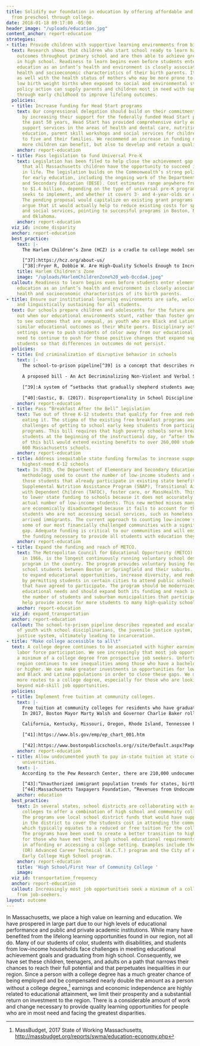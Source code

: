 ```yaml
---
title: Solidify our foundation in education by offering affordable and quality education,
  from preschool through college.
date: 2018-01-18 09:17:00 -05:00
header_image: "/uploads/education.jpg"
content_anchor: report-education
strategies:
- title: Provide children with supportive learning environments from birth
  text: Research shows that children who start school ready to learn have better educational
    outcomes throughout primary school and are then able to achieve greater success
    in high school. Readiness to learn begins even before students enter elementary
    education as an infant’s health and environment is closely associated with the
    health and socioeconomic characteristics of their birth parents. It is linked
    as well with the health status of mothers who may be more prone to pre-term and
    low birth weight births when exposed to social and environmental stressors. Therefore,
    policy action can supply parents and children most in need with support from pregnancy
    through early childhood to improve lifelong outcomes.
  policies:
  - title: Increase funding for Head Start programs
    text: Our congressional delegation should build on their commitment to early education
      by increasing their support for the federally funded Head Start program. Over
      the past 50 years, Head Start has provided comprehensive early education and
      support services in the areas of health and dental care, nutrition, special
      education, parent skill workshops and social services for children ages three
      to five and their families. We recommend an increase in funding not only so
      more children can benefit, but also to develop and retain a quality workforce. 
    anchor: report-education
  - title: Pass legislation to fund Universal Pre-K
    text: Legislation has been filed to help close the achievement gap and ensure
      that all Massachusetts children have the opportunity to succeed in school and
      in life. The legislation builds on the Commonwealth’s strong policy foundation
      for early education, including the ongoing work of the Department of Elementary
      and Secondary Education (DESE). Cost estimates range anywhere from $400 million
      to $1.4 billion, depending on the type of universal pre-K program the state
      seeks to implement, and whether it covers 3- and 4-year-olds or only 4-year-olds.
      The pending proposal would capitalize on existing grant programs and many advocates
      argue that it would actually help to reduce existing costs for special education
      and social services, pointing to successful programs in Boston, New Jersey,
      and Oklahoma.
    anchor: report-education
  viz_id: income_disparity
  anchor: report-education
  best_practice:
    text: |-
      The Harlem Children’s Zone (HCZ) is a cradle to college model serving thousands of youth in Harlem, NY. The organization offers a holistic approach, supporting their clients in educational advancement, family stabilization, housing security, healthy lifestyles, and social services. The HCZ seeks “to address the entire child and entire community of the child”[^37]  including fellow residents, stakeholders, and institutions.  The HCZ boasts a variety of programs for youth of all ages to participate in, from formal enrollment in Pre-K to High School to after school and enrichment programs. A Harvard Study in 2009 concluded that the HCZ’s Promise Academy and additional HCZ support programs had closed “the black-white achievement gap in mathematics and [reduced] it by nearly half in English Language Arts.”[^38]

      [^37]:https://hcz.org/about-us/
      [^38]:Fryer R, Dobbie W. Are High-Quality Schools Enough to Increase Achievement Among the Poor? Evidence from the Harlem Children’s Zone. American Economic Journal: Applied Economics. . 2011;3(3).
    title: Harlem Children's Zone
    image: "/uploads/HarlemChildrenZone%20_web-0ccda4.jpeg"
  callout: Readiness to learn begins even before students enter elementary and secondary
    education as an infant’s health and environment is closely associated with the
    health and socioeconomic characteristics of its birth parents.
- title: Ensure our institutional learning environments are safe, welcoming and culturally
    and linguistically sustaining for all students.
  text: Our schools prepare children and adolescents for the future and we all lose
    out when our educational environments stunt, rather than foster growth. We continue
    to see outcomes that are unequal, as youth who are Black and Latino do not experience
    similar educational outcomes as their White peers. Disciplinary actions in school
    settings serve to push students of color away from our educational systems. We
    need to continue to push for those positive changes that expand support for all
    students so that differences in outcomes do not persist.
  policies:
  - title: End criminalization of disruptive behavior in schools
    text: |-
      The school-to-prison pipeline[^39] is a concept that describes repeated and escalating interactions of youth with school disciplinarians, the juvenile justice system, and the criminal justice system, ultimately leading to incarceration. Such interactions disproportionately criminalize the behavior of students of color, low-income students, and special education students at higher rates than their White counterparts for the same behaviors. Studies have shown that these students are not necessarily more prone to misbehavior than their peers; but policies and discrimination make them more likely be punished than White students.[^40]

      A proposed bill - An Act Decriminalizing Non-Violent and Verbal Student Misconduct - would help to dismantle the school-to-prison pipeline by limiting the use of criminal enforcement activities for nonviolent misconduct in schools, allowing the steps of arrest and prosecution only when other more appropriate school-based approaches have been tried and not succeeded. In addition, the expansion of alternative programs that address root causes of off-track behavior and apply restorative justice practices are essential next steps.

      [^39]:A system of “setbacks that gradually shepherd students away from positive connections and academic success and into increasing criminal activity,” from Alliance for Excellent Education, The High Cost of High School Dropouts: What the Nation Pays for Inadequate High Schools.

      [^40]:Gastic, B. (2017). Disproportionality in School Discipline in Massachusetts. Education and Urban Society, 49(2), 163–179.
    anchor: report-education
  - title: Pass “Breakfast After the Bell” legislation
    text: Two out of three K-12 students that qualify for free and reduced lunch aren’t
      eating it. The stigma of the existing free breakfast programs and the logistical
      challenges of getting to school early keep students from participating in breakfast-before-the-bell
      programs. This bill requires that high poverty schools serve breakfast to all
      students at the beginning of the instructional day, or “after the bell.” Passage
      of this bill would extend existing benefits to over 260,000 students at approximately
      600 Massachusetts schools.
    anchor: report-education
  - title: Address inequitable state funding formulas to increase support the state’s
      highest-need K-12 schools
    text: In 2015, the Department of Elementary and Secondary Education changed the
      methodology used to count the number of low-income students and counted only
      those students that already participate in existing state benefit programs like
      Supplemental Nutrition Assistance Program (SNAP), Transitional Aid to Families
      with Dependent Children (TAFDC), foster care, or MassHealth. This change led
      to lower state funding to schools because it does not accurately capture the
      actual number of low-income students. This new method misses many students who
      are economically disadvantaged because it fails to account for those low-income
      students who are not accessing social services, such as homeless youth and newly
      arrived immigrants. The current approach to counting low-income students leaves
      some of our most financially challenged communities with a significant financial
      gap. Adequate funding is critical to our communities and will ensure they receive
      the funding necessary to provide all students with education they deserve.
    anchor: report-education
  - title: Expand the funding and reach of METCO.
    text: The Metropolitan Council for Educational Opportunity (METCO) program, created
      in 1966, is the longest continuously running voluntary school desegregation
      program in the country. The program provides voluntary busing for eligible high
      school students between Boston or Springfield and their suburbs. It was created
      to expand educational opportunities, increase diversity, and reduce racial isolation,
      by permitting students in certain cities to attend public schools in other communities
      that have agreed to participate. The program should be modernized to serve today’s
      educational needs and should expand both its funding and reach in order to increase
      the number of students and suburban municipalities that participate. This would
      help provide access for more students to many high-quality schools in the suburbs.
    anchor: report-education
  viz_id: expand_transportation
  anchor: report-education
  callout: The school-to-prison pipeline describes repeated and escalating interactions
    of youth with school disciplinarians, the juvenile justice system, and the criminal
    justice system, ultimately leading to incarceration.
- title: "Make college accessible to all\t"
  text: A college degree continues to be associated with higher earnings and sustained
    labor force participation. We see increasingly that most job opportunities seek
    a minimum of a college degree from prospective job seekers. Unfortunately, our
    region continues to see inequalities among those who have a bachelor’s degree
    or higher. We can make greater investments in opportunities for low-income populations
    and Black and Latino populations in order to close these gaps. We must create
    more routes to a college degree, especially for those who are looking to move
    beyond mid-skill job opportunities.
  policies:
  - title: Implement free tuition at community colleges.
    text: |-
      Free tuition at community colleges for residents who have graduated high school or have completed their GEDs, would remove a barrier to individuals seeking to advance their career. Educational attainment is a strong indicator of how much money an individual will make and has long-term economic impacts as well. According to the U.S. Bureau of Labor Statistics, the median usual weekly earnings for someone with a high school diploma is $692, but for an Associate’s degree and Bachelor’s degree, is $892 and $1,156 respectively.[^41] The reverse trend is seen with unemployment rates, with higher unemployment rates correlating with lower educational attainment.
      In 2017, Boston Mayor Marty Walsh and Governor Charlie Baker rolled out the Boston Bridge, a continuation of Boston’s Tuition-Free Community College Plan. The Plan “pays for the costs of tuition and mandatory fees that are not covered by the Pell Grant”[^42] for low income city residents for up to three years of community college. The Boston Bridge is a pilot program that would allow these same students to then transfer into a four-year program through the state’s Commonwealth Commitment Program.

      California, Kentucky, Missouri, Oregon, Rhode Island, Tennessee have all passed legislation or adopted pilot programs to provide some form of tuition free community college, while other states like Arkansas, Louisiana, Minnesota, and South Dakota have free tuition at community colleges for targeted fields of study.

      [^41]:https://www.bls.gov/emp/ep_chart_001.htm

      [^42]:https://www.bostonpublicschools.org//site/Default.aspx?PageID=6098
    anchor: report-education
  - title: Allow undocumented youth to pay in-state tuition at state colleges and
      universities.
    text: |-
      According to the Pew Research Center, there are 210,000 undocumented immigrants in Massachusetts, including over 8,000 DACA recipients.[^43] DACA, Deferred Action for Childhood Arrival, was created in June 2012 by President Obama and enabled undocumented individuals brought to the U.S. as children to receive Social Security numbers, temporary work permits, and protection from deportation, as long as they met age requirements, demonstrated physical presence, met educational or military service requirements, and passed a criminal background check. In 2012, Governor Patrick took Executive Action that allowed DACA recipients to be eligible for in-state tuition at the 29 public colleges and universities, as long as they met the Board of Higher Education’s residency requirements. While this is still the current policy in Massachusetts, recent federal actions require that the Commonwealth pass legislation to extend in-state tuition at public higher education institutions to current DACA recipients and allow other undocumented immigrants who are not DACA eligible to enroll in college as in-state students. Full implementation of in-state tuition for undocumented immigrants could result in an additional $7 million of annual revenue to the public university system.[^44]

      [^43]:“Unauthorized immigrant population trends for states, birth countries and regions.” Pew Research Center, Washington, D.C. (November 3, 2016). http://www.pewhispanic.org/interactives/unauthorized-trends
      [^44]:Massachusetts Taxpayers Foundation, “Revenues from Undocumented Students Paying In-State Tuition Rates (update of 2006 Report),” contained in written testimony to the Chairs on Higher Education of the Massachusetts State Legislature, June 18, 2011.
    anchor: education
  best_practice:
    text: In several states, school districts are collaborating with area community
      colleges to offer a combination of high school and community college courses.
      The programs use local school district funds that would have supported the student
      in the district to cover the students cost in attending the community college,
      which typically equates to a reduced or free tuition for the college courses.
      The programs have been used to create a better transition to higher education
      for those who have met their high school educational requirements but face challenges
      in affording or accessing a college setting. Examples include the City of Eugene's
      (OR) Advanced Career Technical (A.C.T.) program and the City of Austin’s (TX)
      Early College High School program.
    anchor: report-education
    title: 'High School/First Year of Community College '
    image: 
  viz_id: transportation_frequency
  anchor: report-education
  callout: Increasingly most job opportunities seek a minimum of a college degree
    from job-seekers.
layout: outcome
---
```


In Massachusetts, we place a high value on learning and education. We have prospered in large part due to our high levels of educational performance and public and private academic institutions. While many have benefited from the lifelong learning opportunities found in our region, not all do. Many of our students of color, students with disabilities, and students from low-income households face challenges in meeting educational achievement goals and graduating from high school. Consequently, we have set these children, teenagers, and adults on a path that narrows their chances to reach their full potential and that perpetuates inequalities in our region. Since a person with a college degree has a much greater chance of being employed and be compensated nearly double the amount as a person without a college degree,[^36] earnings and economic independence are highly related to educational attainment, we limit their prosperity and a substantial return on investment to the region. There is a considerable amount of work and change necessary to provide quality learning opportunities for people who are in most need and facing the greatest disparities.


[^36]:MassBudget, 2017 State of Working Massachusetts, http://massbudget.org/reports/swma/education-economy.php 